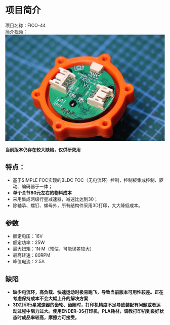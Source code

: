 # 项目简介
项目名称：FICO-44  
简介视频：
![主控板](https://github.com/SiyphuS/FICO-44/blob/main/Picture/1.jpg)


**当前版本仍存在较大缺陷，仅供研究用**  
## 特点：  
* 基于SIMPLE FOC实现的BLDC FOC（无电流环）控制，控制板集成控制、驱动、编码器于一体； 
* **单个关节80元左右的物料成本**
* 采用集成两级行星减速器，减速比达到30；  
* 除轴承、螺钉、螺母外，所有结构件采用3D打印，大大降低成本。  

## 参数
* 额定电压：16V  
* 额定功率：25W  
* 最大扭矩：1N·M（预估，可能误差较大）  
* 最高转速：80RPM  
* 峰值电流：2.5A  

## 缺陷
* **缺少电流环，高负载、快速运动时极易跑飞，导致当前版本可用性较差。正在考虑保持成本不会大幅上升的解决方案**  
* **3D打印行星减速器的齿轮、齿圈时，打印机精度不足导致装配有问题或者运动过程中阻力过大。使用ENDER-3S打印机，PLA耗材，调教打印机到良好状态时成品率较高，摩擦力可接受。**  
